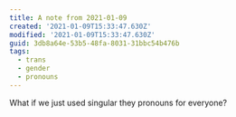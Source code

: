 ```yaml
---
title: A note from 2021-01-09
created: '2021-01-09T15:33:47.630Z'
modified: '2021-01-09T15:33:47.630Z'
guid: 3db8a64e-53b5-48fa-8031-31bbc54b476b
tags:
  - trans
  - gender
  - pronouns
---
```

What if we just used singular they pronouns for everyone?
